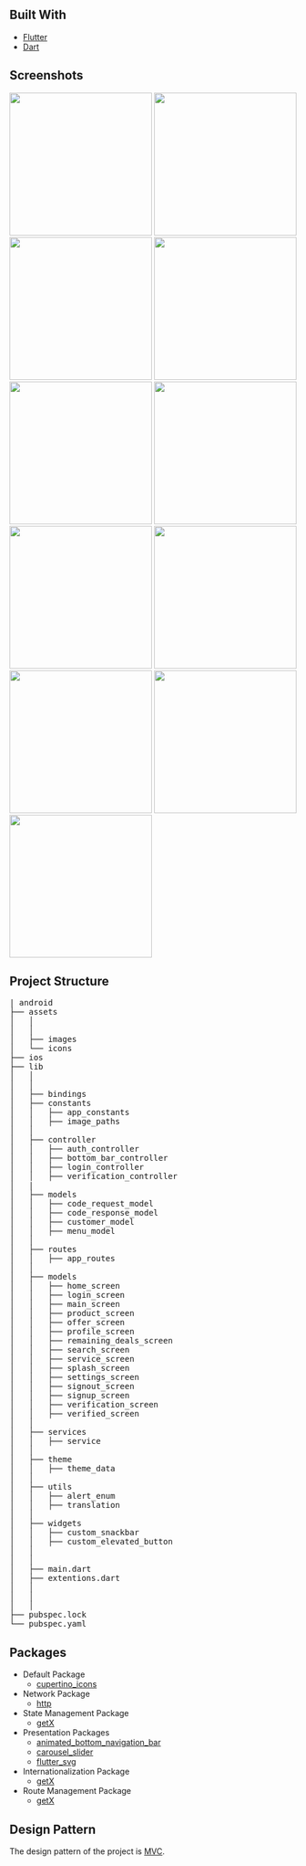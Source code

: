 


<div id="built-with"></div>

## Built With

* [Flutter](https://flutter.dev/)
* [Dart](https://dart.dev/)


<div id="screenshots"></div>

## Screenshots

<p float="left">
  <img src="https://user-images.githubusercontent.com/35145117/177389553-6d272d47-348a-414f-8527-ef59e951da50.jpeg" width="250" />
   <img src="https://user-images.githubusercontent.com/35145117/177389521-78348616-0264-42bf-bc82-2a9f268053a6.jpeg" width="250" />
   <img src="https://user-images.githubusercontent.com/35145117/177389522-d751cc79-9e2b-46bc-91c5-1fc78c54623e.jpeg" width="250" />
   <img src="https://user-images.githubusercontent.com/35145117/177389523-457ad507-c175-489a-ad49-ed2da6869e2b.jpeg" width="250" />
   
   <img src="https://user-images.githubusercontent.com/35145117/177389533-98411378-93a7-4436-a8ec-395f4829259d.jpeg" width="250" />
   <img src="https://user-images.githubusercontent.com/35145117/177389534-efbb6f27-cf61-4f73-bf7d-7345766df864.jpeg" width="250" />
   <img src="https://user-images.githubusercontent.com/35145117/177389539-95e33dbd-4d2a-4507-b572-2e12d2def3ec.jpeg" width="250" />
   <img src="https://user-images.githubusercontent.com/35145117/177389542-84eebf97-1182-403f-aa44-22d890b60d68.jpeg" width="250" />
   
   <img src="https://user-images.githubusercontent.com/35145117/177389543-bb150140-8061-4421-99f0-c0379e24a4b5.jpeg" width="250" />
   <img src="https://user-images.githubusercontent.com/35145117/177389544-f1d4279d-9ace-4b43-ab9a-cd4ee13ff921.jpeg" width="250" />
   <img src="https://user-images.githubusercontent.com/35145117/177389550-c0129e92-1ca3-45f8-b5ed-915d4fdcf3ca.jpeg" width="250" />
  

</p>


<div id="project-structure"></div>

## Project Structure

<pre>
| android
├── assets
│   │ 
│   │ 
│   ├── images
│   └── icons
├── ios
├── lib
│   │ 
│   │ 
│   ├── bindings
│   ├── constants
│   │   ├── app_constants
│   │   ├── image_paths
│   │ 
│   ├── controller
│   │   ├── auth_controller
│   │   ├── bottom_bar_controller
│   │   ├── login_controller
│   │   ├── verification_controller
│   |
│   ├── models
│   │   ├── code_request_model
│   │   ├── code_response_model
│   │   ├── customer_model
│   │   ├── menu_model
│   │ 
│   ├── routes
│   │   ├── app_routes
│   │ 
│   ├── models
│   │   ├── home_screen
│   │   ├── login_screen
│   │   ├── main_screen
│   │   ├── product_screen
│   │   ├── offer_screen
│   │   ├── profile_screen
│   │   ├── remaining_deals_screen
│   │   ├── search_screen
│   │   ├── service_screen
│   │   ├── splash_screen
│   │   ├── settings_screen
│   │   ├── signout_screen
│   │   ├── signup_screen
│   │   ├── verification_screen
│   │   ├── verified_screen
│   │ 
│   ├── services
│   │   ├── service
│   │ 
│   ├── theme
│   │   ├── theme_data
│   │ 
│   ├── utils
│   │   ├── alert_enum
│   │   ├── translation
│   │ 
│   ├── widgets
│   │   ├── custom_snackbar
│   │   ├── custom_elevated_button
│   │ 
│   │ 
│   ├── main.dart
│   ├── extentions.dart
│   │ 
│   │ 
│   │ 
├── pubspec.lock
└── pubspec.yaml
</pre>

<div id="packages"></div>

## Packages

* Default Package
  * [cupertino_icons](https://pub.dev/packages/cupertino_icons/)
* Network Package
  * [http](https://pub.dev/packages/http/)
* State Management Package
  * [getX](https://pub.dev/packages/get/)
* Presentation Packages
  * [animated_bottom_navigation_bar](https://pub.dev/packages/animated_bottom_navigation_bar)
  * [carousel_slider](https://pub.dev/packages/carousel_slider)
  * [flutter_svg](https://pub.dev/packages/flutter_svg)
* Internationalization Package
  * [getX](https://pub.dev/packages/get)
* Route Management Package
  * [getX](https://pub.dev/packages/get)


<div id="design-pattern"></div>

## Design Pattern
The design pattern of the project is [MVC](https://en.wikipedia.org/wiki/Model–view–controller).




